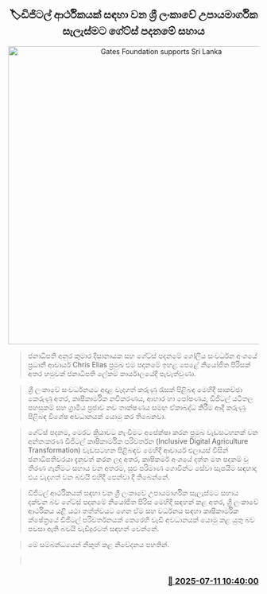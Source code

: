 <p align='center'><b><h2 align='center' title='Gates Foundation supports Sri Lanka's strategic plan for a digital economy'>🏷ඩිජිටල් ආර්ථිකයක් සඳහා වන ශ්‍රී ලංකාවේ උපායමාර්ගික සැලැස්මට ගේට්ස් පදනමේ සහාය</h2></b></p>
<p align='center'><img src='https://helakuru.sgp1.cdn.digitaloceanspaces.com/esana/images/lib/anura-president-gest.jpg' width='600' alt='Gates Foundation supports Sri Lanka's strategic plan for a digital economy'></p>

> ජනාධිපති අනුර කුමාර දිසානායක සහ ගේට්ස් පදනමේ ගෝලීය සංවර්ධන අංශයේ ප්‍රධානී ආචාර්ය Chris Elias ප්‍රමුඛ එම පදනමේ ඉහළ පෙළේ නියෝජිත පිරිසක් අතර හමුවක් ජනාධිපති ලේකම් කාර්යාලයේදී පැවැත්වුණා.

> ශ්‍රී ලංකාවේ සංවර්ධනයට අදාළ වැදගත් කරුණු රැසක් පිළිබඳ මෙහිදී සාකච්ඡා කෙරුණු අතර, කෘෂිකාර්මික නවීකරණය, ආහාර හා පෝෂණය, ඩිජිටල් යටිතල පහසුකම් සහ ග්‍රාමීය ප්‍රජාව නව තාක්ෂණය සමඟ ඒකාබද්ධ කිරීම ආදී කරුණු පිළිබඳ විශේෂ අවධානයක් යොමු කර තිබෙනවා.

> ගේට්ස් පදනම, මෙරට ක්‍රියාවට නැංවීමට අපේක්ෂා කරන ප්‍රමුඛ වැඩසටහනක් වන අන්තඃකරණ ඩිජිටල් කෘෂිකාර්මික පරිවර්තන (Inclusive Digital Agriculture Transformation) වැඩසටහන පිළිබඳව මෙහිදී ආචාර්ය එලායස් විසින් ජනාධිපතිවරයා දැනුවත් කරන ලද අතර, කෘෂිකර්ම අංශයේ දත්ත මත පදනම් වූ තීරණ ගැනීමට සහාය වන අතරම, සුළු පරිමාණ ගොවීන්ට සේවා සැපයීම සඳහාද එය වැදගත් වන බවයි එහිදී පෙන්වා දී තිබෙන්නේ.

> ඩිජිටල් ආර්ථිකයක් සඳහා වන ශ්‍රී ලංකාවේ උපායමාර්ගික සැලැස්මට සහාය දක්වන බව ගේට්ස් පදනමේ නියෝජිත පිරිස මෙහිදී සඳහන් කළ අතර, ශ්‍රී ලංකාවේ ආර්ථිකය යළි යථා තත්ත්වයට ගෙන ඒම සහ වර්ධනය සඳහා කෘෂිකාර්මික ක්ෂේත්‍රයේ ඩිජිටල් පරිවර්තනයක් කෙරෙහි වැඩි අවධානයක් යොමු කළ යුතු බව පවසා ඇති බවයි වැඩිදුරටත් සඳහන් වෙන්නේ.

> මේ සම්බන්ධයෙන් නිකුත් කළ නිවේදනය පහතින්.

>  



<h3 align='right'><a href='https://www.helakuru.lk/esana/p/111775/'>📅 2025-07-11 10:40:00</a></h3>
